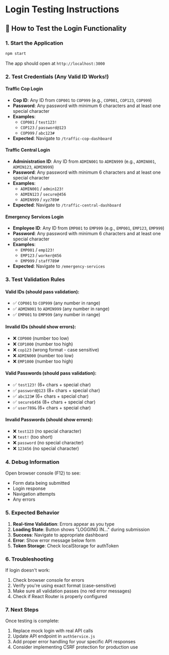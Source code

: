 # Login Testing Instructions

## 🚀 How to Test the Login Functionality

### 1. Start the Application
```bash
npm start
```
The app should open at `http://localhost:3000`

### 2. Test Credentials (Any Valid ID Works!)

#### Traffic Cop Login
- **Cop ID**: Any ID from `COP001` to `COP999` (e.g., `COP001`, `COP123`, `COP999`)
- **Password**: Any password with minimum 6 characters and at least one special character
- **Examples**: 
  - `COP001` / `test123!`
  - `COP123` / `password@123`
  - `COP999` / `abc123#`
- **Expected**: Navigate to `/traffic-cop-dashboard`

#### Traffic Central Login  
- **Administration ID**: Any ID from `ADMIN001` to `ADMIN999` (e.g., `ADMIN001`, `ADMIN123`, `ADMIN999`)
- **Password**: Any password with minimum 6 characters and at least one special character
- **Examples**:
  - `ADMIN001` / `admin123!`
  - `ADMIN123` / `secure@456`
  - `ADMIN999` / `xyz789#`
- **Expected**: Navigate to `/traffic-central-dashboard`

#### Emergency Services Login
- **Employee ID**: Any ID from `EMP001` to `EMP999` (e.g., `EMP001`, `EMP123`, `EMP999`)
- **Password**: Any password with minimum 6 characters and at least one special character
- **Examples**:
  - `EMP001` / `emp123!`
  - `EMP123` / `worker@456`
  - `EMP999` / `staff789#`
- **Expected**: Navigate to `/emergency-services`

### 3. Test Validation Rules

#### Valid IDs (should pass validation):
- ✅ `COP001` to `COP999` (any number in range)
- ✅ `ADMIN001` to `ADMIN999` (any number in range)  
- ✅ `EMP001` to `EMP999` (any number in range)

#### Invalid IDs (should show errors):
- ❌ `COP000` (number too low)
- ❌ `COP1000` (number too high)
- ❌ `cop123` (wrong format - case sensitive)
- ❌ `ADMIN000` (number too low)
- ❌ `EMP1000` (number too high)

#### Valid Passwords (should pass validation):
- ✅ `test123!` (6+ chars + special char)
- ✅ `password@123` (8+ chars + special char)
- ✅ `abc123#` (6+ chars + special char)
- ✅ `secure$456` (8+ chars + special char)
- ✅ `user789&` (6+ chars + special char)

#### Invalid Passwords (should show errors):
- ❌ `test123` (no special character)
- ❌ `test!` (too short)
- ❌ `password` (no special character)
- ❌ `123456` (no special character)

### 4. Debug Information

Open browser console (F12) to see:
- Form data being submitted
- Login response
- Navigation attempts
- Any errors

### 5. Expected Behavior

1. **Real-time Validation**: Errors appear as you type
2. **Loading State**: Button shows "LOGGING IN..." during submission
3. **Success**: Navigate to appropriate dashboard
4. **Error**: Show error message below form
5. **Token Storage**: Check localStorage for authToken

### 6. Troubleshooting

If login doesn't work:
1. Check browser console for errors
2. Verify you're using exact format (case-sensitive)
3. Make sure all validation passes (no red error messages)
4. Check if React Router is properly configured

### 7. Next Steps

Once testing is complete:
1. Replace mock login with real API calls
2. Update API endpoint in `authService.js`
3. Add proper error handling for your specific API responses
4. Consider implementing CSRF protection for production use 